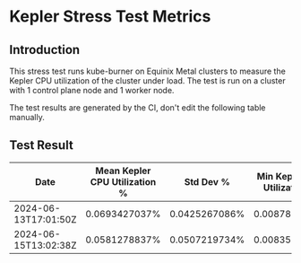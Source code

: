 # Kepler Stress Test Metrics

## Introduction

This stress test runs kube-burner on Equinix Metal clusters to measure the Kepler CPU utilization of the cluster under load. The test is run on a cluster with 1 control plane node and 1 worker node. 

The test results are generated by the CI, don't edit the following table manually.
## Test Result

| Date | Mean Kepler CPU Utilization % | Std Dev % | Min Kepler CPU Utilization % | Max Kepler CPU Utilization% |
|------|-------------------------|-----------|-----------------------|----------------------|
|  2024-06-13T17:01:50Z| 0.0693427037% | 0.0425267086% | 0.0087871880% | 0.1295548958% |
|  2024-06-15T13:02:38Z| 0.0581278837% | 0.0507219734% | 0.0083529167% | 0.1554536458% |
